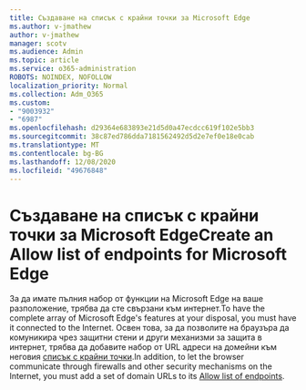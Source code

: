 ```yaml
---
title: Създаване на списък с крайни точки за Microsoft Edge
ms.author: v-jmathew
author: v-jmathew
manager: scotv
ms.audience: Admin
ms.topic: article
ms.service: o365-administration
ROBOTS: NOINDEX, NOFOLLOW
localization_priority: Normal
ms.collection: Adm_O365
ms.custom:
- "9003932"
- "6987"
ms.openlocfilehash: d29364e683893e21d5d0a47ecdcc619f102e5bb3
ms.sourcegitcommit: 38c87ed786dda7181562492d5d2e7ef0e18e0cab
ms.translationtype: MT
ms.contentlocale: bg-BG
ms.lasthandoff: 12/08/2020
ms.locfileid: "49676848"
---
```

# <a name="create-an-allow-list-of-endpoints-for-microsoft-edge"></a><span data-ttu-id="7246e-102">Създаване на списък с крайни точки за Microsoft Edge</span><span class="sxs-lookup"><span data-stu-id="7246e-102">Create an Allow list of endpoints for Microsoft Edge</span></span>

<span data-ttu-id="7246e-103">За да имате пълния набор от функции на Microsoft Edge на ваше разположение, трябва да сте свързани към интернет.</span><span class="sxs-lookup"><span data-stu-id="7246e-103">To have the complete array of Microsoft Edge's features at your disposal, you must have it connected to the Internet.</span></span> <span data-ttu-id="7246e-104">Освен това, за да позволите на браузъра да комуникира чрез защитни стени и други механизми за защита в интернет, трябва да добавите набор от URL адреси на домейни към неговия [списък с крайни точки](https://go.microsoft.com/fwlink/?linkid=2135054).</span><span class="sxs-lookup"><span data-stu-id="7246e-104">In addition, to let the browser communicate through firewalls and other security mechanisms on the Internet, you must add a set of domain URLs to its [Allow list of endpoints](https://go.microsoft.com/fwlink/?linkid=2135054).</span></span>

